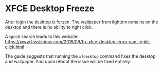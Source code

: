 # XFCE Desktop Freeze

After login the desktop is forzen. The wallpaper from lightdm remains on the desktop and there is no ability to right click.

A quick search leads to this website: https://www.fosslicious.com/2019/09/fix-xfce-desktop-error-cant-right-click.html

The guide suggests that running the `xfdesktop` command fixes the desktop and wallpaper. And upon reboot the issue will be fixed entirely.